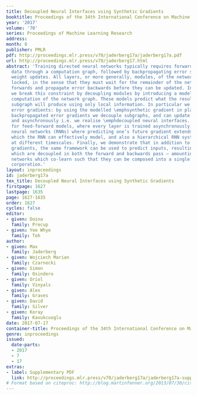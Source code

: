 ```yaml
---
title: Decoupled Neural Interfaces using Synthetic Gradients
booktitle: Proceedings of the 34th International Conference on Machine Learning
year: '2017'
volume: '70'
series: Proceedings of Machine Learning Research
address: 
month: 0
publisher: PMLR
pdf: http://proceedings.mlr.press/v70/jaderberg17a/jaderberg17a.pdf
url: http://proceedings.mlr.press/v70/jaderberg17.html
abstract: 'Training directed neural networks typically requires forward-propagating
  data through a computation graph, followed by backpropagating error signal, to produce
  weight updates. All layers, or more generally, modules, of the network are therefore
  locked, in the sense that they must wait for the remainder of the network to execute
  forwards and propagate error backwards before they can be updated. In this work
  we break this constraint by decoupling modules by introducing a model of the future
  computation of the network graph. These models predict what the result of the modelled
  subgraph will produce using only local information. In particular we focus on modelling
  error gradients: by using the modelled \emphsynthetic gradient in place of true
  backpropagated error gradients we decouple subgraphs, and can update them independently
  and asynchronously i.e. we realise \emphdecoupled neural interfaces. We show results
  for feed-forward models, where every layer is trained asynchronously, recurrent
  neural networks (RNNs) where predicting one’s future gradient extends the time over
  which the RNN can effectively model, and also a hierarchical RNN system with ticking
  at different timescales. Finally, we demonstrate that in addition to predicting
  gradients, the same framework can be used to predict inputs, resulting in models
  which are decoupled in both the forward and backwards pass – amounting to independent
  networks which co-learn such that they can be composed into a single functioning
  corporation.'
layout: inproceedings
id: jaderberg17a
tex_title: Decoupled Neural Interfaces using Synthetic Gradients
firstpage: 1627
lastpage: 1635
page: 1627-1635
order: 1627
cycles: false
editor:
- given: Doina
  family: Precup
- given: Yee Whye
  family: Teh
author:
- given: Max
  family: Jaderberg
- given: Wojciech Marian
  family: Czarnecki
- given: Simon
  family: Osindero
- given: Oriol
  family: Vinyals
- given: Alex
  family: Graves
- given: David
  family: Silver
- given: Koray
  family: Kavukcuoglu
date: 2017-07-17
container-title: Proceedings of the 34th International Conference on Machine Learning
genre: inproceedings
issued:
  date-parts:
  - 2017
  - 7
  - 17
extras:
- label: Supplementary PDF
  link: http://proceedings.mlr.press/v70/jaderberg17a/jaderberg17a-supp.pdf
# Format based on citeproc: http://blog.martinfenner.org/2013/07/30/citeproc-yaml-for-bibliographies/
---
```


